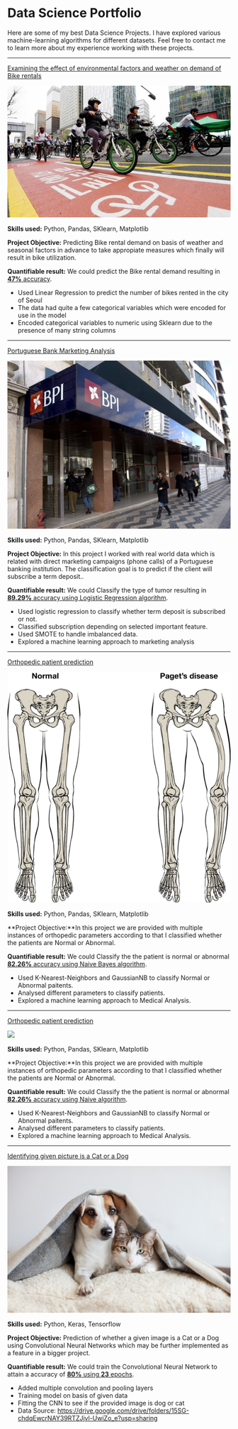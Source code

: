 # Data Science Portfolio

Here are some of my best Data Science Projects. I have explored various machine-learning algorithms for different datasets. Feel free to contact me to learn more about my experience working with these projects.

***

[Examining the effect of environmental factors and weather on demand of Bike rentals](https://github.com/Romneasek/Predicting_Seoul_Bike_Rented_Count)

<img src="images/seoul-bikes.jpeg?raw=true"/>

**Skills used:** Python, Pandas, SKlearn, Matplotlib

**Project Objective:** Predicting Bike rental demand on basis of weather and seasonal factors in advance to take appropiate measures which finally will result in bike utilization.

**Quantifiable result:** We could predict the Bike rental demand resulting in [**47%** accuracy](https://github.com/Romneasek/Predicting_Seoul_Bike_Rented_Count).

- Used Linear Regression to predict the number of bikes rented in the city of Seoul
- The data had quite a few categorical variables which were encoded for use in the model
- Encoded categorical variables to numeric using Sklearn due to the presence of many string columns


***

[Portuguese Bank Marketing Analysis](https://github.com/Romneasek/Portuguese_Bank_Marketing_Analysis)

<img src="images/LR.jpg?raw=true"/>

**Skills used:** Python, Pandas, SKlearn, Matplotlib

**Project Objective:** In this project I worked with real world data which is related with direct marketing campaigns (phone calls) of a Portuguese banking institution. The classification goal is to predict if the client will subscribe a term deposit..

**Quantifiable result:** We could Classify the type of tumor resulting in [**89.29%** accuracy using Logistic Regression algorithm](https://github.com/Romneasek/Portuguese_Bank_Marketing_Analysis).

- Used logistic regression to classify whether term deposit is subscribed or not.
- Classified subscription depending on selected important feature.
- Used SMOTE to handle imbalanced data.
- Explored a machine learning approach to marketing analysis

***

[Orthopedic patient prediction](https://github.com/Romneasek/Orthopedic_patient_prediction)

<img src="images/KNN.png?raw=true"/>

**Skills used:** Python, Pandas, SKlearn, Matplotlib

**Project Objective:**In this project we are provided with multiple instances of orthopedic parameters according to that I classified whether the patients are Normal or Abnormal.

**Quantifiable result:** We could Classify the the patient is normal or abnormal [**82.26%** accuracy using Naive Bayes algorithm](https://github.com/Romneasek/Orthopedic_patient_prediction).

- Used K-Nearest-Neighbors and GaussianNB to classify Normal or Abnormal paitents.
- Analysed different parameters to classify patients.
- Explored a machine learning approach to Medical Analysis.

***

[Orthopedic patient prediction](https://github.com/Romneasek/Orthopedic_patient_prediction)

<img src="images/KNN.jpg?raw=true"/>

**Skills used:** Python, Pandas, SKlearn, Matplotlib

**Project Objective:**In this project we are provided with multiple instances of orthopedic parameters according to that I classified whether the patients are Normal or Abnormal.

**Quantifiable result:** We could Classify the the patient is normal or abnormal [**82.26%** accuracy using Naive algorithm](https://github.com/Romneasek/Orthopedic_patient_prediction).

- Used K-Nearest-Neighbors and GaussianNB to classify Normal or Abnormal paitents.
- Analysed different parameters to classify patients.
- Explored a machine learning approach to Medical Analysis.

***
[Identifying given picture is a Cat or a Dog](https://github.com/suvo-gh/Cat_or_Dog_prediction/blob/main/CNN_Project%20(Image_Classification).ipynb)

<img src="images/Dog-and-Cat.jpeg?raw=true"/>

**Skills used:** Python, Keras, Tensorflow

**Project Objective:** Prediction of whether a given image is a Cat or a Dog using Convolutional Neural Networks which may be further implemented as a feature in a bigger project.

**Quantifiable result:** We could train the Convolutional Neural Network to attain a accuracy of [**80%** using **23** epochs](https://github.com/suvo-gh/Cat_or_Dog_prediction/blob/main/CNN_Project%20(Image_Classification).ipynb).

- Added multiple convolution and pooling layers
- Training model on basis of given data
- Fitting the CNN to see if the provided image is dog or cat
- Data Source: https://drive.google.com/drive/folders/15SG-chdqEwcrNAY39RTZJjvl-UwiZo_e?usp=sharing